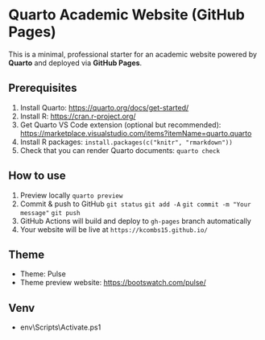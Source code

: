 # Quarto Academic Website (GitHub Pages)

This is a minimal, professional starter for an academic website powered by **Quarto** and deployed via **GitHub Pages**.

## Prerequisites
1. Install Quarto: https://quarto.org/docs/get-started/
2. Install R: https://cran.r-project.org/
3. Get Quarto VS Code extension (optional but recommended): https://marketplace.visualstudio.com/items?itemName=quarto.quarto
4. Install R packages: `install.packages(c("knitr", "rmarkdown"))`
5. Check that you can render Quarto documents: `quarto check`

## How to use

1. Preview locally `quarto preview`
2. Commit & push to GitHub 
   `git status`
   `git add -A`
   `git commit -m "Your message"`
   `git push`
3. GitHub Actions will build and deploy to `gh-pages` branch automatically
4. Your website will be live at `https://kcombs15.github.io/`

## Theme
- Theme: Pulse
- Theme preview website: https://bootswatch.com/pulse/

## Venv
- env\Scripts\Activate.ps1